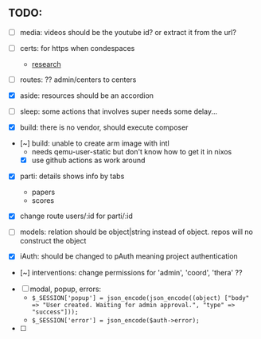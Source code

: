 
## TODO:

- [ ] media: videos should be the youtube id? or extract it from the url?

- [ ] certs: for https when condespaces
  - [research](https://github.com/BirgerK/docker-apache-letsencrypt)
- [ ] routes: ?? admin/centers to centers

- [X] aside: resources should be an accordion
- [ ] sleep: some actions that involves super needs some delay...

- [X] build: there is no vendor, should execute composer
- [~] build: unable to create arm image with intl
  - needs qemu-user-static but don't know how to get it in nixos
  - [X] use github actions as work around

- [X] parti: details shows info by tabs
  - papers
  - scores

- [X] change route users/:id for parti/:id
- [ ] models: relation should be object|string instead of object. repos will no construct the object

- [X] iAuth: should be changed to pAuth meaning project authentication
- [~] interventions: change permissions for 'admin', 'coord', 'thera' ??

- [ ] modal, popup, errors:
  - `$_SESSION['popup'] = json_encode(json_encode((object) ["body" => "User created. Waiting for admin approval.", "type" => "success"]));`
  - `$_SESSION['error'] = json_encode($auth->error);`
- [ ]
